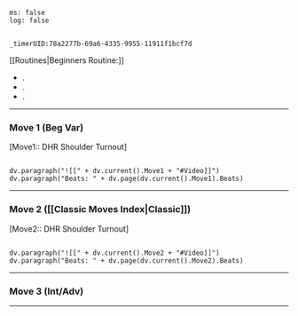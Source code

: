 
```timer
ms: false
log: false


_timerUID:78a2277b-69a6-4335-9955-11911f1bcf7d
```

[[Routines|Beginners Routine:]]
- .
- .
- .

---
### Move 1 (Beg Var)
[Move1:: DHR Shoulder Turnout]
```dataviewjs

dv.paragraph("![[" + dv.current().Move1 + "#Video]]")
dv.paragraph("Beats: " + dv.page(dv.current().Move1).Beats)
```



---
### Move 2 ([[Classic Moves Index|Classic]])

[Move2:: DHR Shoulder Turnout]
```dataviewjs

dv.paragraph("![[" + dv.current().Move2 + "#Video]]")
dv.paragraph("Beats: " + dv.page(dv.current().Move2).Beats)
```

---
### Move 3 (Int/Adv)

---



